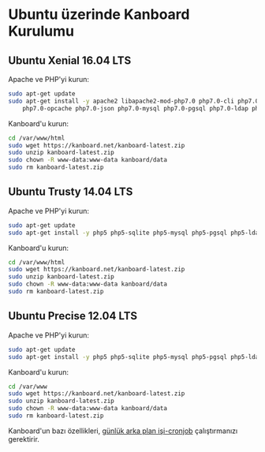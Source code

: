 Ubuntu üzerinde Kanboard Kurulumu
================================

Ubuntu Xenial 16.04 LTS
-----------------------

Apache ve PHP'yi kurun:

```bash
sudo apt-get update
sudo apt-get install -y apache2 libapache2-mod-php7.0 php7.0-cli php7.0-mbstring php7.0-sqlite3 \
    php7.0-opcache php7.0-json php7.0-mysql php7.0-pgsql php7.0-ldap php7.0-gd
```

Kanboard'u kurun:

```bash
cd /var/www/html
sudo wget https://kanboard.net/kanboard-latest.zip
sudo unzip kanboard-latest.zip
sudo chown -R www-data:www-data kanboard/data
sudo rm kanboard-latest.zip
```

Ubuntu Trusty 14.04 LTS
-----------------------

Apache ve PHP'yi kurun:

```bash
sudo apt-get update
sudo apt-get install -y php5 php5-sqlite php5-mysql php5-pgsql php5-ldap php5-gd php5-json php5-mcrypt unzip
```

Kanboard'u kurun:

```bash
cd /var/www/html
sudo wget https://kanboard.net/kanboard-latest.zip
sudo unzip kanboard-latest.zip
sudo chown -R www-data:www-data kanboard/data
sudo rm kanboard-latest.zip
```

Ubuntu Precise 12.04 LTS
------------------------

Apache ve PHP'yi kurun:

```bash
sudo apt-get update
sudo apt-get install -y php5 php5-sqlite php5-mysql php5-pgsql php5-ldap php5-gd php5-json php5-mcrypt unzip
```

Kanboard'u kurun:

```bash
cd /var/www
sudo wget https://kanboard.net/kanboard-latest.zip
sudo unzip kanboard-latest.zip
sudo chown -R www-data:www-data kanboard/data
sudo rm kanboard-latest.zip
```

Kanboard'un bazı özellikleri, [günlük arka plan işi-cronjob](cronjob.markdown) çalıştırmanızı gerektirir.
